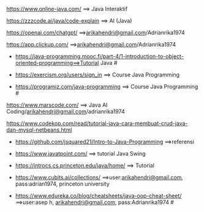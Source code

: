 https://www.online-java.com/   ==> Java Interaktif

https://zzzcode.ai/java/code-explain ==> AI (Java)

https://openai.com/chatgpt/ ==>arikahendri@gmail.com/Adrianrika1974

https://app.clickup.com/ ==>arikahendri@gmail.com/Adrianrika1974

- https://java-programming.mooc.fi/part-4/1-introduction-to-object-oriented-programming==>Tutorial Java #

- https://exercism.org/users/sign_in  ==> Course Java Programming

- https://programiz.com/java-programming   ==> Course Java Programming #

https://www.marscode.com/      ==> Java AI Coding/arikahendri@gmail.com/adrianrika1974

https://www.codekop.com/read/tutorial-java-cara-membuat-crud-java-dan-mysql-netbeans.html

- https://github.com/jsquared21/Intro-to-Java-Programming  ==>referensi

- https://www.javatpoint.com/ ==> tutorial Java Swing

- https://introcs.cs.princeton.edu/java/home/   ==> Tutorial

- https://www.cubits.ai/collections/ ==>user:arikahendri@gmail.com, pass:adrian1974, princeton university

- https://www.edureka.co/blog/cheatsheets/java-oop-cheat-sheet/ ==>user:asep h, arikahendri@gmail.com, pass:Adrianrika1974 #

 
